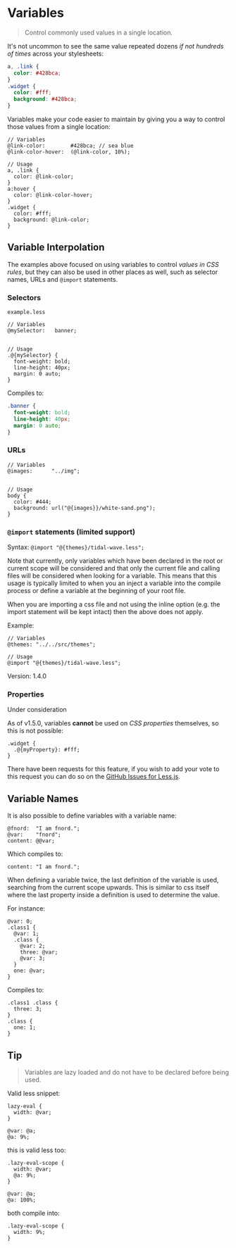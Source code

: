 <a id="variables" class="section_anchor"></a>

# Variables
> Control commonly used values in a single location.

It's not uncommon to see the same value repeated dozens _if not hundreds of times_ across your stylesheets:

```css
a, .link {
  color: #428bca;
}
.widget {
  color: #fff;
  background: #428bca;
}
```

Variables make your code easier to maintain by giving you a way to control those values from a single location:

```less
// Variables
@link-color:        #428bca; // sea blue
@link-color-hover:  (@link-color, 10%);

// Usage
a, .link {
  color: @link-color;
}
a:hover {
  color: @link-color-hover;
}
.widget {
  color: #fff;
  background: @link-color;
}
```

<a id="variable-interpolation"></a>
## Variable Interpolation

The examples above focused on using variables to control _values in CSS rules_, but they can also be used in other places as well, such as selector names, URLs and `@import` statements.

### Selectors

`example.less`

``` less
// Variables
@mySelector:   banner;


// Usage
.@{mySelector} {
  font-weight: bold;
  line-height: 40px;
  margin: 0 auto;
}
```
Compiles to:

``` css
.banner {
  font-weight: bold;
  line-height: 40px;
  margin: 0 auto;
}
```

### URLs

```less
// Variables
@images:      "../img";


// Usage
body {
  color: #444;
  background: url("@{images}}/white-sand.png");
}
```

### `@import` statements (limited support)

Syntax: `@import "@{themes}/tidal-wave.less";`

Note that currently, only variables which have been declared in the root or current scope will be considered and that only the current file and calling files will be considered when looking for a variable.
This means that this usage is typically limited to when you an inject a variable into the compile process or define a variable at the beginning of your root file.

When you are importing a css file and not using the inline option (e.g. the import statement will be kept intact) then the above does not apply.

Example:

``` less
// Variables
@themes: "../../src/themes";

// Usage
@import "@{themes}/tidal-wave.less";
```

Version: 1.4.0

### Properties

<span class="warning">Under consideration</span>

As of v1.5.0, variables **cannot** be used on  _CSS properties_ themselves, so this is not possible:

``` less
.widget {
  .@{myProperty}: #fff;
}
```
There have been requests for this feature, if you wish to add your vote to this request you can do so on the [GitHub Issues for Less.js]().

## Variable Names

It is also possible to define variables with a variable name:

    @fnord:  "I am fnord.";
    @var:    "fnord";
    content: @@var;

Which compiles to:

    content: "I am fnord.";

When defining a variable twice, the last definition of the variable is used, searching from the current scope upwards. This is similar to css itself where the last property inside a definition is used to determine the value.

For instance:

    @var: 0;
    .class1 {
      @var: 1;
      .class {
        @var: 2;
        three: @var;
        @var: 3;
      }
      one: @var;
    }

Compiles to:

    .class1 .class {
      three: 3;
    }
    .class {
      one: 1;
    }

## Tip

> Variables are lazy loaded and do not have to be declared before being used.

Valid less snippet:

    lazy-eval {
      width: @var;
    }

    @var: @a;
    @a: 9%;

this is valid less too:

    .lazy-eval-scope {
      width: @var;
      @a: 9%;
    }

    @var: @a;
    @a: 100%;

both compile into:

    .lazy-eval-scope {
      width: 9%;
    }
